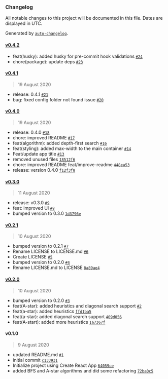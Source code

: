 ### Changelog

All notable changes to this project will be documented in this file. Dates are displayed in UTC.

Generated by [`auto-changelog`](https://github.com/CookPete/auto-changelog).

#### [v0.4.2](https://github.com/jannomeister/pathfinder/compare/v0.4.1...v0.4.2)

- feat(husky): added husky for pre-commit hook validations [`#24`](https://github.com/jannomeister/pathfinder/pull/24)
- chore(package): update deps [`#23`](https://github.com/jannomeister/pathfinder/pull/23)

#### [v0.4.1](https://github.com/jannomeister/pathfinder/compare/v0.4.0...v0.4.1)

> 19 August 2020

- release: 0.4.1 [`#21`](https://github.com/jannomeister/pathfinder/pull/21)
- bug: fixed config folder not found issue [`#20`](https://github.com/jannomeister/pathfinder/pull/20)

#### [v0.4.0](https://github.com/jannomeister/pathfinder/compare/v0.3.0...v0.4.0)

> 19 August 2020

- release: 0.4.0 [`#18`](https://github.com/jannomeister/pathfinder/pull/18)
- chore: improved README [`#17`](https://github.com/jannomeister/pathfinder/pull/17)
- feat(algorithm): added depth-first search [`#16`](https://github.com/jannomeister/pathfinder/pull/16)
- feat(styling): added max-width to the main container [`#14`](https://github.com/jannomeister/pathfinder/pull/14)
- Feat/update app title [`#13`](https://github.com/jannomeister/pathfinder/pull/13)
- removed unused files [`18512f6`](https://github.com/jannomeister/pathfinder/commit/18512f67c26c03b842297e6b4839244ec12fc7fc)
- chore: improved README feat/improve-readme [`448ea53`](https://github.com/jannomeister/pathfinder/commit/448ea5305b2a1e18070b4e8060b2827f78a8b5c8)
- release: version 0.4.0 [`f12f3f8`](https://github.com/jannomeister/pathfinder/commit/f12f3f8b1902ca72b115370754b200bf0892e51c)

#### [v0.3.0](https://github.com/jannomeister/pathfinder/compare/v0.2.1...v0.3.0)

> 11 August 2020

- release: v0.3.0 [`#9`](https://github.com/jannomeister/pathfinder/pull/9)
- feat: improved UI [`#8`](https://github.com/jannomeister/pathfinder/pull/8)
- bumped version to 0.3.0 [`1d3796e`](https://github.com/jannomeister/pathfinder/commit/1d3796e83e4d4e63c4eecad1baffe3aa832c1dde)

#### [v0.2.1](https://github.com/jannomeister/pathfinder/compare/v0.2.0...v0.2.1)

> 10 August 2020

- bumped version to 0.2.1 [`#7`](https://github.com/jannomeister/pathfinder/pull/7)
- Rename LICENSE to LICENSE.md [`#6`](https://github.com/jannomeister/pathfinder/pull/6)
- Create LICENSE [`#5`](https://github.com/jannomeister/pathfinder/pull/5)
- bumped version to 0.2.0 [`#4`](https://github.com/jannomeister/pathfinder/pull/4)
- Rename LICENSE.md to LICENSE [`8a89ae4`](https://github.com/jannomeister/pathfinder/commit/8a89ae493701b76999815ce587042a4f8923a450)

#### [v0.2.0](https://github.com/jannomeister/pathfinder/compare/v0.1.0...v0.2.0)

> 10 August 2020

- bumped version to 0.2.0 [`#3`](https://github.com/jannomeister/pathfinder/pull/3)
- feat(A-star): added heuristics and diagonal search support [`#2`](https://github.com/jannomeister/pathfinder/pull/2)
- feat(a-star): added heuristics [`ffd1ba5`](https://github.com/jannomeister/pathfinder/commit/ffd1ba570c9c28251b43d19f6f9bcd8bf592a867)
- feat(a-star): added diagonal search support [`409d056`](https://github.com/jannomeister/pathfinder/commit/409d0560c838abaa8a4ba1377ea0dac30c60ba77)
- feat(A-start): added more heuristics [`1a7367f`](https://github.com/jannomeister/pathfinder/commit/1a7367fb4b6c9b0be020734577116dc167a8d7b6)

#### v0.1.0

> 9 August 2020

- updated README.md [`#1`](https://github.com/jannomeister/pathfinder/pull/1)
- initial commit [`c133931`](https://github.com/jannomeister/pathfinder/commit/c13393120adec1a7577e7f49748fe2189dff4812)
- Initialize project using Create React App [`64059ce`](https://github.com/jannomeister/pathfinder/commit/64059ce9f1ccc2eae5f8f2cfed4831b679fabf98)
- added BFS and A-star algorithms and did some refactoring [`72ba0c5`](https://github.com/jannomeister/pathfinder/commit/72ba0c504878674852e43666ed091b92cd410022)
